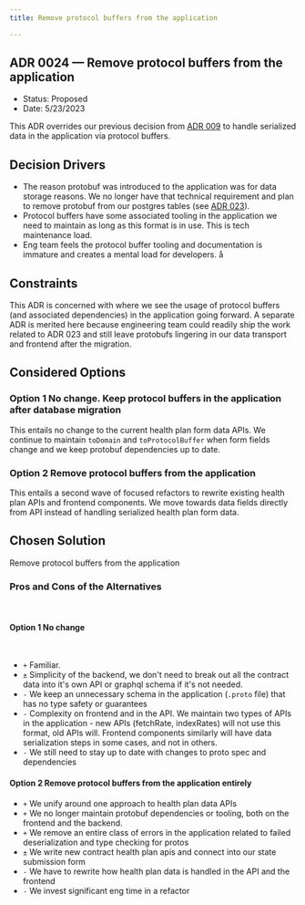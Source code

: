 ```yaml
---
title: Remove protocol buffers from the application

---
```

## ADR 0024 — Remove protocol buffers from the application

- Status: Proposed
- Date: 5/23/2023

This ADR overrides our previous decision from [ADR 009](./009-data-serialization-framework.md) to handle serialized data in the application via protocol buffers. 

## Decision Drivers
- The reason protobuf was introduced to the application was for data storage reasons. We no longer have that technical requirement and plan to remove protobuf from our postgres tables (see [ADR 023](./023-seperate-contract-rates-tables-postgres)). 
- Protocol buffers have some associated tooling in the application we need to maintain as long as this format is in use. This is tech maintenance load. 
- Eng team feels the protocol buffer tooling and documentation is immature and creates a mental load for developers. å

## Constraints

This ADR is concerned with where we see the usage of protocol buffers (and associated dependencies) in the application going forward. A separate ADR is merited here because engineering team could readily ship the work related to ADR 023 and still leave protobufs lingering in our data transport and frontend after the migration.

## Considered Options

### Option 1 No change. Keep protocol buffers in the application after database migration

This entails no change to the current health plan form data APIs. We continue to maintain `toDomain` and `toProtocolBuffer` when form fields change and we keep protobuf dependencies up to date. 

### Option 2 Remove protocol buffers from the application

This entails a second wave of focused refactors to rewrite existing health plan APIs and frontend components. We move towards data fields directly from API instead of handling serialized health plan form data.

## Chosen Solution

Remove protocol buffers from  the application 

### Pros and Cons of the Alternatives
​
#### Option 1 No change 
​
- `+` Familiar.
- `±` Simplicity of the backend, we don't need to break out all the contract data into it's own API or graphql schema if it's not needed.
- `-` We keep an unnecessary schema in the application (`.proto` file) that has no type safety or guarantees 
- `-` Complexity on frontend and in the API.  We maintain two types of APIs in the application - new APIs (fetchRate, indexRates) will not use this format, old APIs will. Frontend components similarly will have data serialization steps in some cases, and not in others.
- `-` We still need to stay up to date with changes to proto spec and dependencies 


#### Option 2 Remove protocol buffers from the application entirely

- `+` We unify around one approach to health plan data APIs
- `+` We no longer maintain protobuf dependencies or tooling, both on the frontend and the backend.
- `+` We remove an entire class of errors in the application related to failed deserialization and type checking for protos
- `±` We write new contract health plan apis and connect into our state submission form 
- `-` We have to rewrite how health plan data is handled in the API and the frontend
- `-` We invest significant eng time in a refactor 